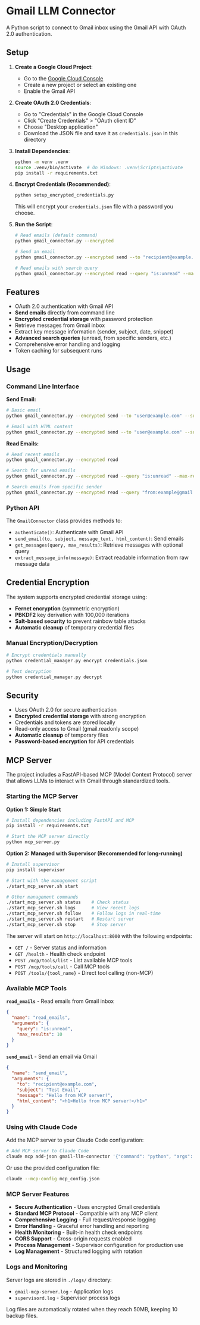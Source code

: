 # Gmail LLM Connector

A Python script to connect to Gmail inbox using the Gmail API with OAuth 2.0 authentication.

## Setup

1. **Create a Google Cloud Project**:
   - Go to the [Google Cloud Console](https://console.cloud.google.com/)
   - Create a new project or select an existing one
   - Enable the Gmail API

2. **Create OAuth 2.0 Credentials**:
   - Go to "Credentials" in the Google Cloud Console
   - Click "Create Credentials" > "OAuth client ID"
   - Choose "Desktop application"
   - Download the JSON file and save it as `credentials.json` in this directory

3. **Install Dependencies**:
   ```bash
   python -m venv .venv
   source .venv/bin/activate  # On Windows: .venv\Scripts\activate
   pip install -r requirements.txt
   ```

4. **Encrypt Credentials (Recommended)**:
   ```bash
   python setup_encrypted_credentials.py
   ```
   This will encrypt your `credentials.json` file with a password you choose.

5. **Run the Script**:
   ```bash
   # Read emails (default command)
   python gmail_connector.py --encrypted
   
   # Send an email
   python gmail_connector.py --encrypted send --to "recipient@example.com" --subject "Test Subject" --message "Hello, this is a test message!"
   
   # Read emails with search query
   python gmail_connector.py --encrypted read --query "is:unread" --max-results 10
   ```

## Features

- OAuth 2.0 authentication with Gmail API
- **Send emails** directly from command line
- **Encrypted credential storage** with password protection
- Retrieve messages from Gmail inbox
- Extract key message information (sender, subject, date, snippet)
- **Advanced search queries** (unread, from specific senders, etc.)
- Comprehensive error handling and logging
- Token caching for subsequent runs

## Usage

### Command Line Interface

**Send Email:**
```bash
# Basic email
python gmail_connector.py --encrypted send --to "user@example.com" --subject "Hello" --message "This is a test email"

# Email with HTML content
python gmail_connector.py --encrypted send --to "user@example.com" --subject "Rich Email" --message "Plain text version" --html "<h1>HTML Version</h1><p>This is <b>bold</b>!</p>"
```

**Read Emails:**
```bash
# Read recent emails
python gmail_connector.py --encrypted read

# Search for unread emails
python gmail_connector.py --encrypted read --query "is:unread" --max-results 20

# Search emails from specific sender
python gmail_connector.py --encrypted read --query "from:example@gmail.com"
```

### Python API

The `GmailConnector` class provides methods to:
- `authenticate()`: Authenticate with Gmail API
- `send_email(to, subject, message_text, html_content)`: Send emails
- `get_messages(query, max_results)`: Retrieve messages with optional query
- `extract_message_info(message)`: Extract readable information from raw message data

## Credential Encryption

The system supports encrypted credential storage using:
- **Fernet encryption** (symmetric encryption)
- **PBKDF2** key derivation with 100,000 iterations
- **Salt-based security** to prevent rainbow table attacks
- **Automatic cleanup** of temporary credential files

### Manual Encryption/Decryption

```bash
# Encrypt credentials manually
python credential_manager.py encrypt credentials.json

# Test decryption
python credential_manager.py decrypt
```

## Security

- Uses OAuth 2.0 for secure authentication
- **Encrypted credential storage** with strong encryption
- Credentials and tokens are stored locally
- Read-only access to Gmail (gmail.readonly scope)
- **Automatic cleanup** of temporary files
- **Password-based encryption** for API credentials

## MCP Server

The project includes a FastAPI-based MCP (Model Context Protocol) server that allows LLMs to interact with Gmail through standardized tools.

### Starting the MCP Server

**Option 1: Simple Start**
```bash
# Install dependencies including FastAPI and MCP
pip install -r requirements.txt

# Start the MCP server directly
python mcp_server.py
```

**Option 2: Managed with Supervisor (Recommended for long-running)**
```bash
# Install supervisor
pip install supervisor

# Start with the management script
./start_mcp_server.sh start

# Other management commands
./start_mcp_server.sh status    # Check status
./start_mcp_server.sh logs      # View recent logs
./start_mcp_server.sh follow    # Follow logs in real-time
./start_mcp_server.sh restart   # Restart server
./start_mcp_server.sh stop      # Stop server
```

The server will start on `http://localhost:8000` with the following endpoints:

- `GET /` - Server status and information
- `GET /health` - Health check endpoint
- `POST /mcp/tools/list` - List available MCP tools
- `POST /mcp/tools/call` - Call MCP tools
- `POST /tools/{tool_name}` - Direct tool calling (non-MCP)

### Available MCP Tools

**`read_emails`** - Read emails from Gmail inbox
```json
{
  "name": "read_emails",
  "arguments": {
    "query": "is:unread",
    "max_results": 10
  }
}
```

**`send_email`** - Send an email via Gmail
```json
{
  "name": "send_email", 
  "arguments": {
    "to": "recipient@example.com",
    "subject": "Test Email",
    "message": "Hello from MCP server!",
    "html_content": "<h1>Hello from MCP server!</h1>"
  }
}
```

### Using with Claude Code

Add the MCP server to your Claude Code configuration:

```bash
# Add MCP server to Claude Code
claude mcp add-json gmail-llm-connector '{"command": "python", "args": ["mcp_server.py"], "env": {"PYTHONPATH": "./src"}}'
```

Or use the provided configuration file:
```bash
claude --mcp-config mcp_config.json
```

### MCP Server Features

- **Secure Authentication** - Uses encrypted Gmail credentials
- **Standard MCP Protocol** - Compatible with any MCP client
- **Comprehensive Logging** - Full request/response logging
- **Error Handling** - Graceful error handling and reporting
- **Health Monitoring** - Built-in health check endpoints
- **CORS Support** - Cross-origin requests enabled
- **Process Management** - Supervisor configuration for production use
- **Log Management** - Structured logging with rotation

### Logs and Monitoring

Server logs are stored in `./logs/` directory:
- `gmail-mcp-server.log` - Application logs
- `supervisord.log` - Supervisor process logs

Log files are automatically rotated when they reach 50MB, keeping 10 backup files.
